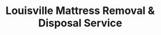 ---
layout: location.njk
title: Louisville Mattress Removal & Disposal Service
description: Derby City mattress removal in Louisville with 1M+ mattresses recycled nationwide. Next-day pickup  Skip city bulk coordination - professional service for bourbon distillery workers, university staff, and growing families throughout Jefferson County.
permalink: /mattress-removal/kentucky/louisville/
city: Louisville
state: Kentucky
stateSlug: kentucky
tier: 1
coordinates:
  lat: 38.2527
  lng: -85.7585
pricing:
  startingPrice: 125
  single: 125
  queen: 155
  king: 180
  boxSpring: 30
neighborhoods:
  - name: Downtown Louisville
    zipCodes: [40202, 40203]
  - name: Old Louisville
    zipCodes: [40208]
  - name: Highlands
    zipCodes: [40204, 40205]
  - name: Germantown
    zipCodes: [40206]
  - name: Crescent Hill
    zipCodes: [40206]
  - name: St. Matthews
    zipCodes: [40207]
  - name: Clifton
    zipCodes: [40206]
  - name: Cherokee Triangle
    zipCodes: [40204]
  - name: Butchertown
    zipCodes: [40206]
  - name: NuLu (East Market District)
    zipCodes: [40202]
  - name: Portland
    zipCodes: [40212]
  - name: Russell
    zipCodes: [40211]
  - name: Smoketown
    zipCodes: [40203]
  - name: Phoenix Hill
    zipCodes: [40203]
  - name: Shelby Park
    zipCodes: [40203]
  - name: Schnitzelburg
    zipCodes: [40206]
  - name: Tyler Park
    zipCodes: [40204]
  - name: Audubon
    zipCodes: [40213]
  - name: Shively
    zipCodes: [40216]
  - name: Pleasure Ridge Park
    zipCodes: [40258]
  - name: Valley Station
    zipCodes: [40272]
  - name: Newburg
    zipCodes: [40218]
  - name: Iroquois
    zipCodes: [40214]
  - name: Beechmont
    zipCodes: [40215]
zipCodes: [40202, 40203, 40204, 40205, 40206, 40207, 40208, 40211, 40212, 40213, 40214, 40215, 40216, 40218, 40258, 40272]
recyclingPartners:
  - Republic Services
  - Waste Management
  - Jefferson County Environmental Services
  - Louisville Metro Public Works
  - Kentucky Recycling Network
localRegulations: "Skip Louisville Metro's coordinated bulk pickup entirely. While city service requires advance scheduling with specific collection dates that conflict with Derby events, bourbon trail schedules, and university activities, we provide immediate next-day pickup designed around Louisville's unique event calendar and local lifestyle."
nearbyCities:
  - name: Covington
    slug: covington
    distance: 85
    isSuburb: true
  - name: Florence
    slug: florence
    distance: 90
    isSuburb: true
  - name: Bowling Green
    slug: bowling-green
    distance: 110
    isSuburb: false
  - name: Lexington
    slug: lexington
    distance: 78
    isSuburb: false
reviews:
  count: 2,847
  featured:
    - text: "These folks were absolutely fantastic! Working at UofL Hospital means crazy shifts, and they scheduled around my 12-hour rotations perfectly. Had two old mattresses from when my daughter moved back home after college. Fair pricing, professional crew, and they even knew to avoid the narrow streets during Thunder Over Louisville prep. Definitely recommend to any healthcare workers dealing with unpredictable schedules."
      author: "Sarah Williams, RN"
      neighborhood: "Highlands"
    - text: "dude!!! just moved to germantown and the previous tenant left some NASTY mattresses in the basement 🤮 called these guys on a tuesday and they were here wednesday morning. super chill crew, didn't bat an eye at the bourbon district chaos happening outside. fair price and they cleaned up after themselves. 10/10 would use again when i upgrade my bedroom!"
      author: "Tyler K."
      neighborhood: "Germantown"
    - text: "Prompt service, competitive rates."
      author: "James"
      neighborhood: "St. Matthews"
faqs:
  - question: "Do you work around Derby Festival and Churchill Downs events?"
    answer: "Absolutely. Louisville's event calendar is packed with Derby festivities, Thunder Over Louisville, bourbon trail events, and UofL games. We coordinate pickup times to avoid traffic restrictions and crowd impacts, offering early morning or late evening appointments during major events throughout Jefferson County."
  - question: "How is your service different from Louisville Metro bulk pickup?"
    answer: "We eliminate coordinated bulk pickup requirements entirely. While Louisville Metro requires advance scheduling with specific collection dates that may conflict with Derby events or bourbon trail activities, we provide immediate next-day pickup with guaranteed recycling and no coordination needed with city services."
  - question: "Can you navigate Louisville's historic neighborhoods efficiently?"
    answer: "Yes. Louisville's mix of historic districts like Old Louisville, narrow streets in Germantown, and modern subdivisions requires local knowledge. Our drivers understand parking restrictions around Churchill Downs, bourbon district deliveries, and university move-in periods throughout the metro area."
  - question: "What's included in your $125 starting price?"
    answer: "Complete mattress removal from your Louisville home, professional transport, and 100% recycling. Additional charges only for stairs ($10/flight) or extended carries over 75 feet from our truck."
  - question: "Do you really recycle every mattress from Louisville?"
    answer: "Yes, 100% guaranteed. We've recycled over 1 million mattresses nationwide. Your Louisville mattress goes to certified facilities where springs become construction steel for local projects, foam becomes carpet padding, and fabrics get recycled into new textiles."
  - question: "How quickly can you schedule pickup in Louisville?"
    answer: "Next-day service is standard throughout Jefferson County. Book online in 60 seconds or call (720) 263-6094. Most pickups can be arranged within 24 hours, with flexible scheduling around Derby events and bourbon trail activities."
  - question: "Can you coordinate with university and hospital schedules?"
    answer: "Yes, we understand Louisville's major employers including UofL, Norton Healthcare, and bourbon industry workers have unique scheduling needs. We offer flexible timing to work around shift work, university move-ins, and the demands of Derby City's diverse workforce."
  - question: "Do you serve all Louisville neighborhoods and suburbs?"
    answer: "Absolutely. From historic Old Louisville to modern St. Matthews, downtown NuLu to suburban Pleasure Ridge Park - we serve every neighborhood with the same professional service and transparent pricing throughout Jefferson County."
schema:
  "@context": "https://schema.org"
  "@type": "LocalBusiness"
  "name": "A Bedder World Louisville"
  "address":
    "@type": "PostalAddress"
    "addressLocality": "Louisville"
    "addressRegion": "Kentucky"
    "addressCountry": "US"
  "geo":
    "@type": "GeoCoordinates"
    "latitude": 38.2527
    "longitude": -85.7585
  "telephone": "720-263-6094"
  "priceRange": "$125-$180"
  "serviceArea": "Louisville, Kentucky"
  "aggregateRating":
    "@type": "AggregateRating"
    "ratingValue": "4.9"
    "reviewCount": "2847"
pageContent:
  heroDescription: "Professional mattress removal with guaranteed next-day pickup throughout Jefferson County. No bulk pickup coordination required - we handle everything from pickup to 100% recycling. Book online in 60 seconds and skip the hassle of city schedules."
  aboutService: |
    <p>Our Louisville mattress removal service works with Derby City's unique rhythm and schedule. Whether you're a healthcare worker managing 12-hour shifts at UofL Hospital, a bourbon industry professional dealing with seasonal production demands, or a family coordinating around Derby Festival events, we provide flexible pickup times that fit your Louisville lifestyle. No waiting for city bulk pickup - we typically schedule next-day service throughout all Jefferson County neighborhoods.</p>
    
    <p>We understand Louisville's character: historic neighborhoods with narrow streets, modern suburban developments, university districts with constant move-ins, and a workforce that includes healthcare professionals, bourbon industry workers, and service industry staff with varied schedules. Our team navigates everything from Old Louisville's Victorian mansions to St. Matthews' modern subdivisions, with the local knowledge that Jefferson County's diverse community expects.</p>
    
    <p>Every pickup includes professional wrapping, transportation, and 100% recycling - no hidden fees or surprise charges. We've designed our service for busy Louisville residents who need dependable timing and straightforward pricing. Skip the city coordination and bulk pickup schedules - book online in 60 seconds and we'll handle everything else while you focus on work, family, or enjoying Derby City life.</p>
  serviceAreasIntro: "We serve all Louisville neighborhoods and districts with professional mattress removal, from historic areas to modern developments:"
  regulationsCompliance: "No city permits or advance scheduling required. We handle everything - from pickup to 100% recycling - so you can focus on work schedules, university activities, and Derby City events instead of coordinating with Louisville Metro bulk pickup schedules."
  environmentalImpact: |
    <p>Louisville's community values environmental responsibility alongside Derby tradition and bourbon heritage. Every pickup contributes to our 1+ million mattresses recycled nationwide, keeping beds out of Jefferson County landfills while supporting regional sustainability programs that align with Louisville's commitment to responsible community growth and environmental stewardship.</p>
    
    <p>Our certified recycling process transforms Louisville mattresses into valuable materials - steel springs become construction materials for local development projects, foam becomes padding for furniture manufacturing, and fabrics enter supply chains supporting Kentucky's diverse economy. This approach serves healthcare workers, bourbon industry professionals, and university staff throughout Derby City's premier metropolitan destination.</p>
    
    <p>From Highlands professionals to Germantown residents, all Louisville customers benefit from guaranteed recycling that keeps mattress materials productive instead of occupying regional landfill space, supporting the community's commitment to environmental stewardship and sustainable growth throughout Jefferson County.</p>
  howItWorksScheduling: "Book online in 60 seconds or call (720) 263-6094 to schedule your Louisville pickup. We offer flexible timing including early morning, evening, and weekend appointments to coordinate with shift work, Derby events, bourbon trail activities, and university schedules throughout Jefferson County."
  howItWorksService: "Our experienced team handles Louisville's unique challenges - navigating historic neighborhood layouts, coordinating around Derby Festival traffic, working with university move-in schedules, and ensuring efficient mattress removal throughout Jefferson County's diverse Derby City community."
  howItWorksDisposal: "Your Louisville mattress gets 100% recycled at certified facilities. Springs become construction steel, foam becomes carpet padding, fabrics get processed into new textiles. Every pickup supports our mission of keeping mattresses out of landfills nationwide."
  sidebarStats:
    mattressesRemoved: "18,432"
---